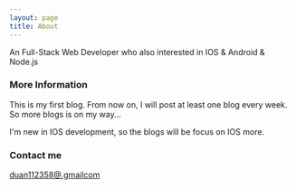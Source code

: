 ```yaml
---
layout: page
title: About
---
```


An Full-Stack Web Developer who also interested in IOS & Android & Node.js

### More Information

This is my first blog. From now on, I will post at least one blog every week. So more blogs is on my way...

I'm new in IOS development, so the blogs will be focus on IOS more. 

### Contact me

[duan112358@.gmailcom](mailto:duan112358@gmail.com)
